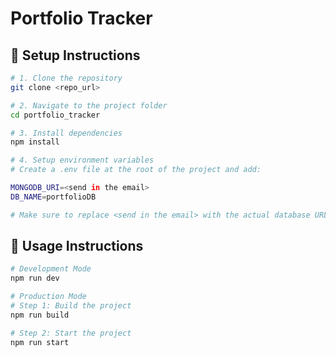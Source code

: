 



# Portfolio Tracker





## 🚀 Setup Instructions

```bash
# 1. Clone the repository
git clone <repo_url>

# 2. Navigate to the project folder
cd portfolio_tracker

# 3. Install dependencies
npm install

# 4. Setup environment variables
# Create a .env file at the root of the project and add:

MONGODB_URI=<send in the email>
DB_NAME=portfolioDB

# Make sure to replace <send in the email> with the actual database URL provided.


```




## 🚀 Usage Instructions

```bash
# Development Mode
npm run dev

# Production Mode
# Step 1: Build the project
npm run build

# Step 2: Start the project
npm run start

```